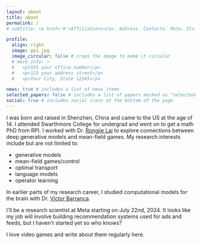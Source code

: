 ```yaml
---
layout: about
title: about
permalink: /
# subtitle: <a href='#'>Affiliations</a>. Address. Contacts. Moto. Etc.

profile:
  align: right
  image: pp1.jpg
  image_circular: false # crops the image to make it circular
  # more_info: >
  #   <p>555 your office number</p>
  #   <p>123 your address street</p>
  #   <p>Your City, State 12345</p>

news: true # includes a list of news items
selected_papers: false # includes a list of papers marked as "selected={true}"
social: true # includes social icons at the bottom of the page
---
```


<!-- Write your biography here. Tell the world about yourself. Link to your favorite [subreddit](http://reddit.com). You can put a picture in, too. The code is already in, just name your picture `prof_pic.jpg` and put it in the `img/` folder.

Put your address / P.O. box / other info right below your picture. You can also disable any of these elements by editing `profile` property of the YAML header of your `_pages/about.md`. Edit `_bibliography/papers.bib` and Jekyll will render your [publications page](/al-folio/publications/) automatically.

Link to your social media connections, too. This theme is set up to use [Font Awesome icons](https://fontawesome.com/) and [Academicons](https://jpswalsh.github.io/academicons/), like the ones below. Add your Facebook, Twitter, LinkedIn, Google Scholar, or just disable all of them. -->


I was born and raised in Shenzhen, China and came to the US at the age of 14. I attended Swarthmore College for undergrad and went on to get a math PhD from RPI. I worked with Dr. [Rongjie Lai](https://sites.google.com/view/rongjielai/home?authuser=0) to explore connections between deep generative models and mean-field games. My research interests include but are not limited to:
- generative models
- mean-field games/control
- optimal transport
- language models
- operator learning

In earlier parts of my research career, I studied computational models for the brain with Dr. [Victor Barranca](https://barranca.domains.swarthmore.edu/). 


I'll be a research scientist at Meta starting on July 22nd, 2024. It looks like my job will involve building recommendation systems used for ads and feeds, but I haven't started yet so who knows?

I love video games and write about them regularly here.

